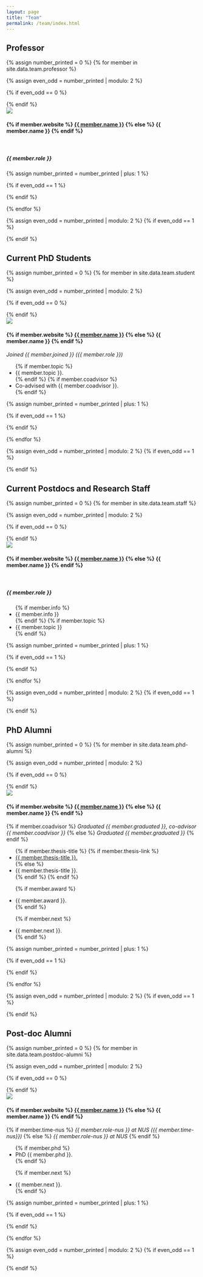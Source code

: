 ```yaml
---
layout: page
title: "Team"
permalink: /team/index.html
---
```


<!-- Jump to [research staff](#research-staff), [PhD students](#phd-students), [PhD alumni](#phd-alumni), [post-doc alumni](#post-doc-alumni). -->

## Professor

{% assign number_printed = 0 %}
{% for member in site.data.team.professor %}

{% assign even_odd = number_printed | modulo: 2 %}

{% if even_odd == 0 %}

<div class="row row-buffer">
{% endif %}

<div class="col-sm-6 clearfix column-buffer">
  <img class="img-responsive team-pic" src="{{ site.url }}{{ site.baseurl }}/images/team/individuals/{{ member.photo }}"  />
  <h4>
    {% if member.website %}
      <a href="{{ member.website }}" target="_blank">{{ member.name }}</a>
    {% else %}
      <a>{{ member.name }}</a>
    {% endif %}
  </h4>
  <br>
  <h5><i>{{ member.role }} </i></h5>

</div>

{% assign number_printed = number_printed | plus: 1 %}

{% if even_odd == 1 %}

</div>
{% endif %}

{% endfor %}

{% assign even_odd = number_printed | modulo: 2 %}
{% if even_odd == 1 %}

</div>
{% endif %}

## Current PhD Students

{% assign number_printed = 0 %}
{% for member in site.data.team.student %}

{% assign even_odd = number_printed | modulo: 2 %}

{% if even_odd == 0 %}

<div class="row row-buffer">
{% endif %}

<div class="col-sm-6 clearfix column-buffer">
  <img class="img-responsive team-pic" src="{{ site.url }}{{ site.baseurl }}/images/team/individuals/{{ member.photo }}"  />
  <h4>
    {% if member.website %}
      <a href="{{ member.website }}" target="_blank">{{ member.name }}</a>
    {% else %}
      <a>{{ member.name }}</a>
    {% endif %}
  </h4>
  <i>Joined {{ member.joined }} ({{ member.role }}) </i>
  <br>

  <ul class="team-info">
  {% if member.topic %}
  <li> {{ member.topic }}. </li>
  {% endif %}
  {% if member.coadvisor %}
  <li> Co-advised with {{ member.coadvisor }}. </li>
  {% endif %}
  </ul>

</div>

{% assign number_printed = number_printed | plus: 1 %}

{% if even_odd == 1 %}

</div>
{% endif %}

{% endfor %}

{% assign even_odd = number_printed | modulo: 2 %}
{% if even_odd == 1 %}

</div>
{% endif %}


## Current Postdocs and Research Staff

{% assign number_printed = 0 %}
{% for member in site.data.team.staff %}

{% assign even_odd = number_printed | modulo: 2 %}

{% if even_odd == 0 %}

<div class="row row-buffer">
{% endif %}

<div class="col-sm-6 clearfix column-buffer">
  <img class="img-responsive team-pic" src="{{ site.url }}{{ site.baseurl }}/images/team/individuals/{{ member.photo }}"  />
  <h4>
    {% if member.website %}
      <a href="{{ member.website }}" target="_blank">{{ member.name }}</a>
    {% else %}
      <a>{{ member.name }}</a>
    {% endif %}
  </h4>
  <br>
  <h5><i>{{ member.role }} </i></h5>

  <ul class="team-info">
  {% if member.info %}
  <li> {{ member.info }} </li>
  {% endif %}
  {% if member.topic %}
  <li> {{ member.topic }} </li>
  {% endif %}
  </ul>

</div>

{% assign number_printed = number_printed | plus: 1 %}

{% if even_odd == 1 %}

</div>
{% endif %}

{% endfor %}

{% assign even_odd = number_printed | modulo: 2 %}
{% if even_odd == 1 %}

</div>
{% endif %}


## PhD Alumni

{% assign number_printed = 0 %}
{% for member in site.data.team.phd-alumni %}

{% assign even_odd = number_printed | modulo: 2 %}

{% if even_odd == 0 %}

<div class="row row-buffer">
{% endif %}

<div class="col-sm-6 clearfix column-buffer">
  <img class="img-responsive team-pic" src="{{ site.url }}{{ site.baseurl }}/images/team/individuals/{{ member.photo }}"  />
  <h4>
    {% if member.website %}
      <a href="{{ member.website }}" target="_blank">{{ member.name }}</a>
    {% else %}
      <a>{{ member.name }}</a>
    {% endif %}
  </h4>
  {% if member.coadvisor %}
    <i>Graduated {{ member.graduated }}, co-advisor {{ member.coadvisor }} </i>
  {% else %}
    <i>Graduated {{ member.graduated }} </i>
  {% endif %}
  <br>

  <ul class="team-info">
  {% if member.thesis-title %}
    {% if member.thesis-link %}
      <li><a href="{{ member.thesis-link }}" target="_blank"> {{ member.thesis-title }}. </a></li>
    {% else %}
      <li><a> {{ member.thesis-title }}. </a></li>
    {% endif %}
  {% endif %}

{% if member.award %}

  <li> {{ member.award }}. </li>
  {% endif %}

{% if member.next %}

  <li> {{ member.next }}. </li>
  {% endif %}
  </ul>

</div>

{% assign number_printed = number_printed | plus: 1 %}

{% if even_odd == 1 %}

</div>
{% endif %}

{% endfor %}

{% assign even_odd = number_printed | modulo: 2 %}
{% if even_odd == 1 %}

</div>
{% endif %}

## Post-doc Alumni

{% assign number_printed = 0 %}
{% for member in site.data.team.postdoc-alumni %}

{% assign even_odd = number_printed | modulo: 2 %}

{% if even_odd == 0 %}

<div class="row row-buffer">
{% endif %}

<div class="col-sm-6 clearfix column-buffer">
  <img class="img-responsive team-pic" src="{{ site.url }}{{ site.baseurl }}/images/team/individuals/{{ member.photo }}"  />
  <h4>
    {% if member.website %}
      <a href="{{ member.website }}" target="_blank">{{ member.name }}</a>
    {% else %}
      <a>{{ member.name }}</a>
    {% endif %}
  </h4>
  {% if member.time-nus %}
    <i> {{ member.role-nus }} at NUS ({{ member.time-nus}}) </i>
  {% else %}
    <i> {{ member.role-nus }} at NUS </i>
  {% endif %}
  <br>

  <ul class="team-info">
  {% if member.phd %}
    <li><a>PhD {{ member.phd }}. </a></li>
  {% endif %}

{% if member.next %}

  <li> {{ member.next }}. </li>
  {% endif %}
  </ul>

</div>

{% assign number_printed = number_printed | plus: 1 %}

{% if even_odd == 1 %}

</div>
{% endif %}

{% endfor %}

{% assign even_odd = number_printed | modulo: 2 %}
{% if even_odd == 1 %}

</div>
{% endif %}

